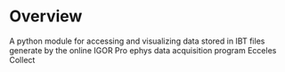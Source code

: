 # Overview
A python module for accessing and visualizing data stored in IBT files generate by the online IGOR Pro ephys data acquisition program Ecceles Collect
